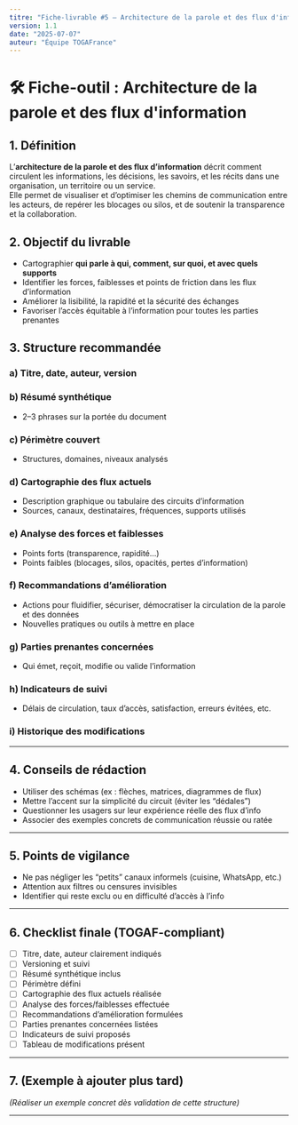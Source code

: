 ```yaml
---
titre: "Fiche-livrable #5 – Architecture de la parole et des flux d'information"
version: 1.1
date: "2025-07-07"
auteur: "Équipe TOGAFrance"
---
```


# 🛠️ Fiche-outil : Architecture de la parole et des flux d'information

## 1. Définition

L’**architecture de la parole et des flux d’information** décrit comment circulent les informations, les décisions, les savoirs, et les récits dans une organisation, un territoire ou un service.  
Elle permet de visualiser et d’optimiser les chemins de communication entre les acteurs, de repérer les blocages ou silos, et de soutenir la transparence et la collaboration.

## 2. Objectif du livrable

- Cartographier **qui parle à qui, comment, sur quoi, et avec quels supports**
- Identifier les forces, faiblesses et points de friction dans les flux d’information
- Améliorer la lisibilité, la rapidité et la sécurité des échanges
- Favoriser l’accès équitable à l’information pour toutes les parties prenantes

## 3. Structure recommandée

### a) Titre, date, auteur, version

### b) Résumé synthétique

- 2–3 phrases sur la portée du document

### c) Périmètre couvert

- Structures, domaines, niveaux analysés

### d) Cartographie des flux actuels

- Description graphique ou tabulaire des circuits d’information
- Sources, canaux, destinataires, fréquences, supports utilisés

### e) Analyse des forces et faiblesses

- Points forts (transparence, rapidité…)
- Points faibles (blocages, silos, opacités, pertes d’information)

### f) Recommandations d’amélioration

- Actions pour fluidifier, sécuriser, démocratiser la circulation de la parole et des données
- Nouvelles pratiques ou outils à mettre en place

### g) Parties prenantes concernées

- Qui émet, reçoit, modifie ou valide l’information

### h) Indicateurs de suivi

- Délais de circulation, taux d’accès, satisfaction, erreurs évitées, etc.

### i) Historique des modifications

---

## 4. Conseils de rédaction

- Utiliser des schémas (ex : flèches, matrices, diagrammes de flux)
- Mettre l’accent sur la simplicité du circuit (éviter les “dédales”)
- Questionner les usagers sur leur expérience réelle des flux d’info
- Associer des exemples concrets de communication réussie ou ratée

---

## 5. Points de vigilance

- Ne pas négliger les “petits” canaux informels (cuisine, WhatsApp, etc.)
- Attention aux filtres ou censures invisibles
- Identifier qui reste exclu ou en difficulté d’accès à l’info

---

## 6. Checklist finale (TOGAF-compliant)

- [ ] Titre, date, auteur clairement indiqués
- [ ] Versioning et suivi
- [ ] Résumé synthétique inclus
- [ ] Périmètre défini
- [ ] Cartographie des flux actuels réalisée
- [ ] Analyse des forces/faiblesses effectuée
- [ ] Recommandations d’amélioration formulées
- [ ] Parties prenantes concernées listées
- [ ] Indicateurs de suivi proposés
- [ ] Tableau de modifications présent

---

## 7. (Exemple à ajouter plus tard)

_(Réaliser un exemple concret dès validation de cette structure)_

---
